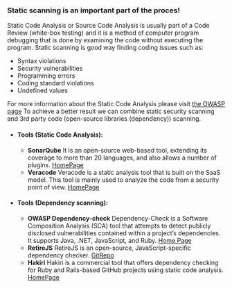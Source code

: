 ### Static scanning is an important part of the proces!
Static Code Analysis or Source Code Analysis is usually part of a Code Review (white-box testing) and it is a method of computer program debugging that is done by examining the code without executing the program.
Static scanning is good way finding coding issues such as:

+ Syntax violations
+ Security vulnerabilities
+ Programming errors
+ Coding standard violations
+ Undefined values

For more information about the Static Code Analysis please visit [the OWASP page](https://owasp.org/www-community/controls/Static_Code_Analysis)
To achieve a better result we can combine static security scanning and 3rd party code (open-source libraries (dependency)) scanning.

- #### Tools (Static Code Analysis):
  + **SonarQube** It is an open-source web-based tool, extending its coverage to more than 20 languages, and also allows a number of plugins. [HomePage](https://www.sonarqube.org/)
  + **Veracode** Veracode is a static analysis tool that is built on the SaaS model. This tool is mainly used to analyze the code from a security point of view. [HomePage](https://www.veracode.com/security/static-analysis-tool)
- #### Tools (Dependency scanning): 
  + **OWASP Dependency-check** Dependency-Check is a Software Composition Analysis (SCA) tool that attempts to detect publicly disclosed vulnerabilities contained within a project’s dependencies. It supports Java, .NET, JavaScript, and Ruby. [Home Page](https://owasp.org/www-project-dependency-check/)
  + **RetireJS** RetireJS is an open-source, JavaScript-specific dependency checker. [GitRepo](https://github.com/RetireJS/retire.js)
  + **Hakiri** Hakiri is a commercial tool that offers dependency checking for Ruby and Rails-based GitHub projects using static code analysis. [HomePage](https://hakiri.io/)
